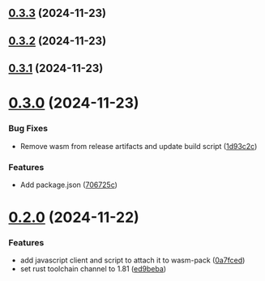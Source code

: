 ## [0.3.3](https://github.com/spaceandtimelabs/sxt-proof-of-sql-sdk/compare/v0.3.2...v0.3.3) (2024-11-23)



## [0.3.2](https://github.com/spaceandtimelabs/sxt-proof-of-sql-sdk/compare/v0.3.1...v0.3.2) (2024-11-23)



## [0.3.1](https://github.com/spaceandtimelabs/sxt-proof-of-sql-sdk/compare/v0.3.0...v0.3.1) (2024-11-23)



# [0.3.0](https://github.com/spaceandtimelabs/sxt-proof-of-sql-sdk/compare/v0.2.0...v0.3.0) (2024-11-23)


### Bug Fixes

* Remove wasm from release artifacts and update build script ([1d93c2c](https://github.com/spaceandtimelabs/sxt-proof-of-sql-sdk/commit/1d93c2cb292f937801a0982cb6508db6ff777bb6))


### Features

* Add package.json ([706725c](https://github.com/spaceandtimelabs/sxt-proof-of-sql-sdk/commit/706725c57abbf97dfcb503ff79d97c561fcf29a2))



# [0.2.0](https://github.com/spaceandtimelabs/sxt-proof-of-sql-sdk/compare/v0.1.0...v0.2.0) (2024-11-22)


### Features

* add javascript client and script to attach it to wasm-pack ([0a7fced](https://github.com/spaceandtimelabs/sxt-proof-of-sql-sdk/commit/0a7fced4b6d877bea20a675f968e63553789744d))
* set rust toolchain channel to 1.81 ([ed9beba](https://github.com/spaceandtimelabs/sxt-proof-of-sql-sdk/commit/ed9bebad76d27b7d1826b6fc26272e239ee1249c))



